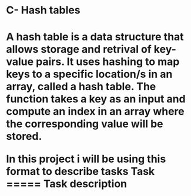 <h1>C- Hash tables<h1/>
<prep>
A hash table is a data structure that allows storage and retrival
of key-value pairs. It uses hashing to map keys to a specific location/s
in an array, called a hash table. The function takes a key as an input and
compute an index in an array where the corresponding value will be stored.

In this project i will be using this format to describe tasks
Task  =====   Task description
